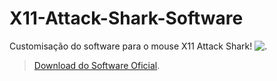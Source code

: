 # X11-Attack-Shark-Software
Customisação do software para o mouse X11 Attack Shark!
<img src="https://i.imgur.com/EnnmTWW.png" alt=".">
> [Download do Software Oficial](https://support.attackshark.com/attackshark/ATTACK_SHARK_X11/X11_Mouse.exe?v=2111560435).
